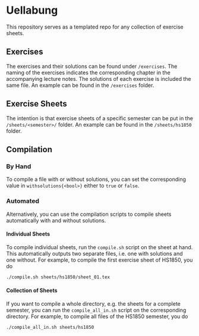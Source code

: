 # Uellabung
This repository serves as a templated repo 
for any collection of exercise sheets.

## Exercises
The exercises and their solutions can be found under `/exercises`.
The naming of the exercises indicates the corresponding chapter in
the accompanying lecture notes.
The solutions of each exercise is included the same file.
An example can be found in the `/exercises` folder.

## Exercise Sheets
The intention is that exercise sheets of a specific semester can be put
in the `/sheets/<semester>/` folder.
An example can be found in the `/sheets/hs1850` folder.

## Compilation

### By Hand
To compile a file with or without solutions, you can set the
corresponding value in `withsolutions{<bool>}` either to
`true` or `false`.

### Automated

Alternatively, you can use the compilation scripts to compile
sheets automatically with and without solutions.

#### Individual Sheets
To compile individual sheets, run the `compile.sh` script 
on the sheet at hand.
This automatically outputs two separate files, i.e.
one with solutions and one without.
For example, to compile the first exercise sheet of HS1850,
you do
```sh
./compile.sh sheets/hs1850/sheet_01.tex
```

#### Collection of Sheets
If you want to compile a whole directory, e.g. the sheets for
a complete semester, you can run the `compile_all_in.sh` script
on the corresponding directory.
For example, to compile all files of the HS1850 semester, you do
```sh
./compile_all_in.sh sheets/hs1850
```